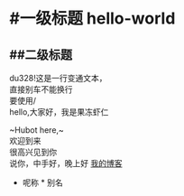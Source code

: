#一级标题 hello-world<br>
===
##二级标题<br>
--
du328!这是一行变通文本，<br>
直接别车不能换行<br>
要使用/<br>
        hello,大家好，我是果冻虾仁  
        
~Hubot here,~<br>
        欢迎到来<br>
        很高兴见到你<br>
        说你，中手好，晚上好
[我的博客](https://github.com/du328"停显示")
* 呢称
        * 别名
